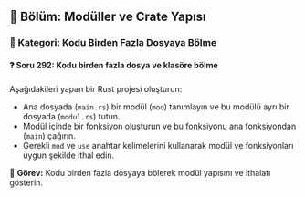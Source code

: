 ## 📘 Bölüm: Modüller ve Crate Yapısı  
### 🔹 Kategori: Kodu Birden Fazla Dosyaya Bölme  
#### ❓ Soru 292: Kodu birden fazla dosya ve klasöre bölme

Aşağıdakileri yapan bir Rust projesi oluşturun:

- Ana dosyada (`main.rs`) bir modül (`mod`) tanımlayın ve bu modülü ayrı bir dosyada (`modul.rs`) tutun.
- Modül içinde bir fonksiyon oluşturun ve bu fonksiyonu ana fonksiyondan (`main`) çağırın.
- Gerekli `mod` ve `use` anahtar kelimelerini kullanarak modül ve fonksiyonları uygun şekilde ithal edin.

🔧 **Görev:** Kodu birden fazla dosyaya bölerek modül yapısını ve ithalatı gösterin.
